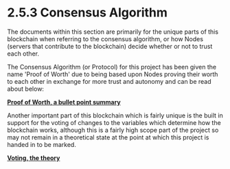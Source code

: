 # 2.5.3 Consensus Algorithm

The documents within this section are primarily for the unique parts of this blockchain when referring to the consensus algorithm, or how Nodes (servers that contribute to the blockchain) decide whether or not to trust each other.

The Consensus Algorithm (or Protocol) for this project has been given the name 'Proof of Worth' due to being based upon Nodes proving their worth to each other in exchange for more trust and autonomy and can be read about below:

****[**Proof of Worth, a bullet point summary** ](2.5.3.1-proof-of-worth-the-bullet-point-summary..md)****

Another important part of this blockchain which is fairly unique is the built in support for the voting of changes to the variables which determine how the blockchain works, although this is a fairly high scope part of the project so may not remain in a theoretical state at the point at which this project is handed in to be marked.

****[**Voting, the theory**](../../../2.5-the-protocol/2.5.3-consensus-algorithm/2.5.3.5-voting.md)****
